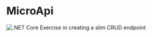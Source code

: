 # MicroApi
![.NET Core](https://github.com/mroberts91/MicroApi/workflows/.NET%20Core/badge.svg?branch=master)
Exercise in creating a slim CRUD endpoint
